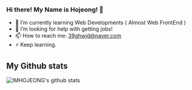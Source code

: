 ### Hi there! My Name is Hojeong! 👋

<!--
**IMHOJEONG/IMHOJEONG** is a ✨ _special_ ✨ repository because its `README.md` (this file) appears on your GitHub profile.
-->

- 🌱 I’m currently learning Web Developments ( Almost Web FrontEnd )
- 🤔 I’m looking for help with getting jobs!
- 📫 How to reach me: 39ghwjd@naver.com
- ⚡ Keep learning.


## My Github stats

![IMHOJEONG's github stats](https://github-readme-stats.vercel.app/api?username=IMHOJEONG&show_icons=true)

